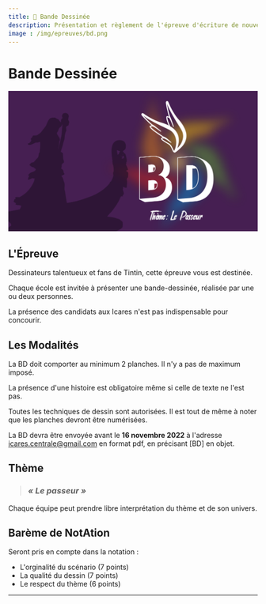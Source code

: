```yaml
---
title: 💭 Bande Dessinée
description: Présentation et règlement de l'épreuve d'écriture de nouvelle
image : /img/epreuves/bd.png
---
```


# Bande Dessinée

![](/img/epreuves/bd.png)

## L'Épreuve

Dessinateurs talentueux et fans de Tintin, cette épreuve vous est destinée.

Chaque école est invitée à présenter une bande-dessinée, réalisée par une ou deux personnes.

La présence des candidats aux Icares n'est pas indispensable pour concourir. 


## Les Modalités

La BD doit comporter au minimum 2 planches. Il n'y a pas de maximum imposé. 

La présence d'une histoire est obligatoire même si celle de texte ne l'est pas.

Toutes les techniques de dessin sont autorisées. Il est tout de même à noter que les planches devront être numérisées.

La BD devra être envoyée avant le **16 novembre 2022** à l'adresse [icares.centrale@gmail.com](mailto:icares.centrale@gmail.com) en format pdf, en précisant [BD] en objet. 


## Thème

> ### ***« Le passeur »***

Chaque équipe peut prendre libre interprétation du thème et de son univers.


## Barème de NotAtion

Seront pris en compte dans la notation : 
* L'orginalité du scénario (7 points)
* La qualité du dessin (7 points)
* Le respect du thème (6 points)


---

